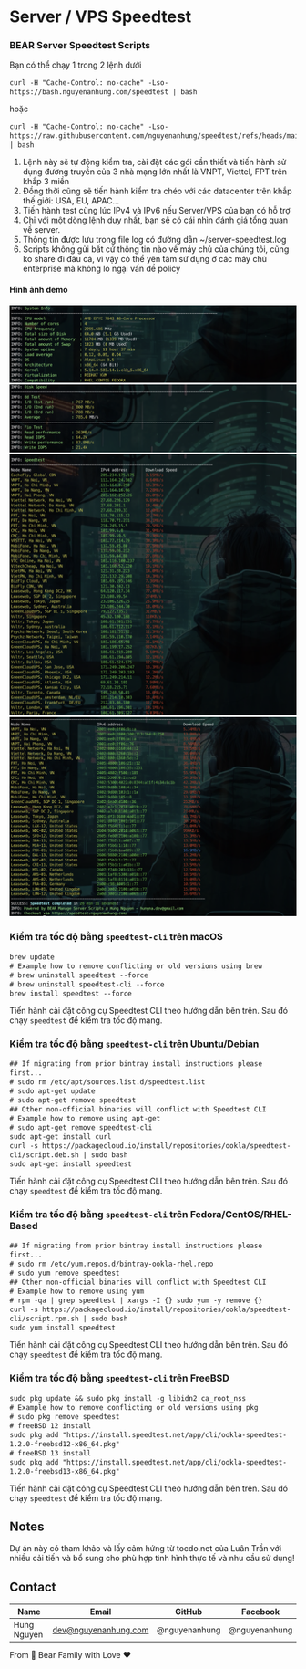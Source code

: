 # Server / VPS Speedtest

### BEAR Server Speedtest Scripts

Bạn có thể chạy 1 trong 2 lệnh dưới

```shell
curl -H "Cache-Control: no-cache" -Lso- https://bash.nguyenanhung.com/speedtest | bash
```

hoặc

```shell
curl -H "Cache-Control: no-cache" -Lso- https://raw.githubusercontent.com/nguyenanhung/speedtest/refs/heads/main/speedtest | bash
```

1. Lệnh này sẽ tự động kiểm tra, cài đặt các gói cần thiết và tiến hành sử dụng đường truyền của 3 nhà mạng lớn nhất là
   VNPT, Viettel, FPT trên khắp 3 miền
2. Đồng thời cũng sẽ tiến hành kiểm tra chéo với các datacenter trên khắp thế giới: USA, EU, APAC...
3. Tiến hành test cùng lúc IPv4 và IPv6 nếu Server/VPS của bạn có hỗ trợ
4. Chỉ với một dòng lệnh duy nhất, bạn sẽ có cái nhìn đánh giá tổng quan về server.
5. Thông tin được lưu trong file log có đường dẫn ~/server-speedtest.log
6. Scripts không gửi bất cứ thông tin nào về máy chủ của chúng tôi, cũng ko share đi đâu cả, vì vậy có thể yên tâm sử
   dụng ở các máy chủ enterprise mà không lo ngại vấn đề policy

#### Hình ảnh demo

![0.png](screen/0.png)
![1.png](screen/1.png)
![2.png](screen/2.png)
![3.png](screen/3.png)

### Kiểm tra tốc độ bằng `speedtest-cli` trên macOS

```shellbrew tap teamookla/speedtest
brew update
# Example how to remove conflicting or old versions using brew
# brew uninstall speedtest --force
# brew uninstall speedtest-cli --force
brew install speedtest --force
```

Tiến hành cài đặt công cụ Speedtest CLI theo hướng dẫn bên trên. Sau đó chạy `speedtest` để kiểm tra tốc độ mạng.

### Kiểm tra tốc độ bằng `speedtest-cli` trên Ubuntu/Debian

```shell
## If migrating from prior bintray install instructions please first...
# sudo rm /etc/apt/sources.list.d/speedtest.list
# sudo apt-get update
# sudo apt-get remove speedtest
## Other non-official binaries will conflict with Speedtest CLI
# Example how to remove using apt-get
# sudo apt-get remove speedtest-cli
sudo apt-get install curl
curl -s https://packagecloud.io/install/repositories/ookla/speedtest-cli/script.deb.sh | sudo bash
sudo apt-get install speedtest
```

Tiến hành cài đặt công cụ Speedtest CLI theo hướng dẫn bên trên. Sau đó chạy `speedtest` để kiểm tra tốc độ mạng.

### Kiểm tra tốc độ bằng `speedtest-cli` trên Fedora/CentOS/RHEL-Based

```shell
## If migrating from prior bintray install instructions please first...
# sudo rm /etc/yum.repos.d/bintray-ookla-rhel.repo
# sudo yum remove speedtest
## Other non-official binaries will conflict with Speedtest CLI
# Example how to remove using yum
# rpm -qa | grep speedtest | xargs -I {} sudo yum -y remove {}
curl -s https://packagecloud.io/install/repositories/ookla/speedtest-cli/script.rpm.sh | sudo bash
sudo yum install speedtest
```

Tiến hành cài đặt công cụ Speedtest CLI theo hướng dẫn bên trên. Sau đó chạy `speedtest` để kiểm tra tốc độ mạng.

### Kiểm tra tốc độ bằng `speedtest-cli` trên FreeBSD

```shell
sudo pkg update && sudo pkg install -g libidn2 ca_root_nss
# Example how to remove conflicting or old versions using pkg
# sudo pkg remove speedtest
# freeBSD 12 install
sudo pkg add "https://install.speedtest.net/app/cli/ookla-speedtest-1.2.0-freebsd12-x86_64.pkg"
# freeBSD 13 install
sudo pkg add "https://install.speedtest.net/app/cli/ookla-speedtest-1.2.0-freebsd13-x86_64.pkg"
```

Tiến hành cài đặt công cụ Speedtest CLI theo hướng dẫn bên trên. Sau đó chạy `speedtest` để kiểm tra tốc độ mạng.

## Notes️

Dự án này có tham khảo và lấy cảm hứng từ tocdo.net của Luân Trần với nhiều cải tiến và bổ sung cho phù hợp tình hình
thực tế và nhu cầu sử dụng!

## Contact

| Name        | Email                | GitHub        | Facebook      |
|-------------|----------------------|---------------|---------------|
| Hung Nguyen | dev@nguyenanhung.com | @nguyenanhung | @nguyenanhung |

From 🐼 Bear Family with Love ♥️
